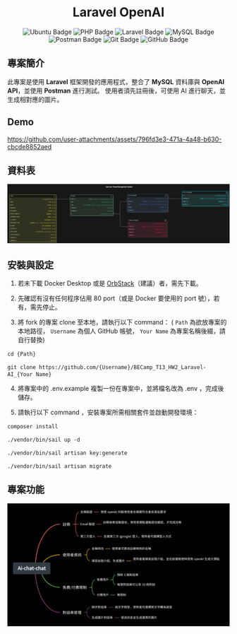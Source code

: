 <div align="center">

# Laravel OpenAI

![Ubuntu Badge](https://img.shields.io/badge/Ubuntu-E95420?style=for-the-badge&logo=ubuntu&logoColor=white) 
![PHP Badge](https://img.shields.io/badge/PHP-777BB4?style=for-the-badge&logo=php&logoColor=white) 
![Laravel Badge](https://img.shields.io/badge/Laravel-FF2D20?style=for-the-badge&logo=laravel&logoColor=white) 
![MySQL Badge](https://img.shields.io/badge/MySQL-005C84?style=for-the-badge&logo=mysql&logoColor=white) 
![Postman Badge](https://img.shields.io/badge/Postman-FF6C37?style=for-the-badge&logo=Postman&logoColor=white) 
![Git Badge](https://img.shields.io/badge/GIT-E44C30?style=for-the-badge&logo=git&logoColor=white) 
![GitHub Badge](https://img.shields.io/badge/GitHub-100000?style=for-the-badge&logo=github&logoColor=white)

</div>

## 專案簡介
此專案是使用 **Laravel** 框架開發的應用程式，整合了 **MySQL** 資料庫與 **OpenAI API**，並使用 **Postman** 進行測試。
使用者須先註冊後，可使用 AI 進行聊天，並生成相對應的圖片。

## Demo
https://github.com/user-attachments/assets/796fd3e3-471a-4a48-b630-cbcde8852aed

## 資料表
![資料表圖片](https://github.com/Goodidea-backend-camp/BECamp_T13_HW2_Laravel-AI_fufuYang/blob/development/public/images/%E8%B3%87%E6%96%99%E8%A1%A8.png)


## 安裝與設定

1. 若未下載 Docker Desktop 或是 [OrbStack](https://orbstack.dev/)（建議）者，需先下載。

2. 先確認有沒有任何程序佔用 80 port（或是 Docker 要使用的 port 號），若有，需先停止。

3. 將 fork 的專案 clone 至本地，請執行以下 command：
( `Path` 為欲放專案的本地路徑， `Username` 為個人 GitHub 帳號， `Your Name` 為專案名稱後綴，請自行替換)
```
cd {Path}
```
```
git clone https://github.com/{Username}/BECamp_T13_HW2_Laravel-AI_{Your Name}
```

4. 將專案中的 .env.example 複製一份在專案中，並將檔名改為 .env ，完成後儲存。

5. 請執行以下 command ，安裝專案所需相關套件並啟動開發環境：
```
composer install
```
```
./vendor/bin/sail up -d
```
```
./vendor/bin/sail artisan key:generate
```
```
./vendor/bin/sail artisan migrate
```


## 專案功能
![功能圖](https://github.com/Goodidea-backend-camp/BECamp_T13_HW2_Laravel-AI_fufuYang/blob/development/public/images/Ai-chat-chat.png)





